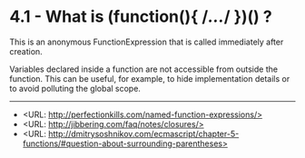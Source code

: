 ﻿4.1 - What is (function(){ /*...*/ })() ? 
=========================================

This is an anonymous FunctionExpression that is called 
immediately after creation. 

Variables declared inside a function are not accessible from 
outside the function. This can be useful, for example, to hide 
implementation details or to avoid polluting the global scope. 

----

* <URL: http://perfectionkills.com/named-function-expressions/> 
* <URL: http://jibbering.com/faq/notes/closures/> 
* <URL: http://dmitrysoshnikov.com/ecmascript/chapter-5-functions/#question-about-surrounding-parentheses> 
